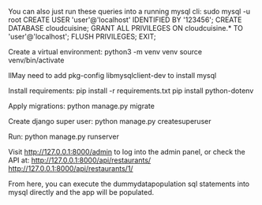 You can also just run these queries into a running mysql cli: sudo mysql -u root
CREATE USER 'user'@'localhost' IDENTIFIED BY '123456';
CREATE DATABASE cloudcuisine;
GRANT ALL PRIVILEGES ON cloudcuisine.* TO 'user'@'localhost';
FLUSH PRIVILEGES;
EXIT;


Create a virtual environment: python3 -m venv venv
source venv/bin/activate

llMay need to add pkg-config libmysqlclient-dev to install mysql

Install requirements: pip install -r requirements.txt
pip install python-dotenv


Apply migrations: python manage.py migrate

Create django super user: python manage.py createsuperuser


Run: python manage.py runserver

Visit http://127.0.0.1:8000/admin to log into the admin panel, or check the API at:
http://127.0.0.1:8000/api/restaurants/
http://127.0.0.1:8000/api/restaurants/1/

From here, you can execute the dummydatapopulation sql statements into mysql directly and the app will be populated.